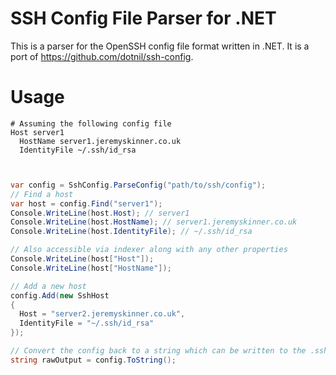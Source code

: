 # SSH Config File Parser for .NET

This is a parser for the OpenSSH config file format written in .NET. It is a port of https://github.com/dotnil/ssh-config.

# Usage

```
# Assuming the following config file
Host server1
  HostName server1.jeremyskinner.co.uk
  IdentityFile ~/.ssh/id_rsa
```

```csharp


var config = SshConfig.ParseConfig("path/to/ssh/config");
// Find a host
var host = config.Find("server1");
Console.WriteLine(host.Host); // server1
Console.WriteLine(host.HostName); // server1.jeremyskinner.co.uk
Console.WriteLine(host.IdentityFile); // ~/.ssh/id_rsa

// Also accessible via indexer along with any other properties
Console.WriteLine(host["Host"]);
Console.WriteLine(host["HostName"]);

// Add a new host
config.Add(new SshHost 
{
  Host = "server2.jeremyskinner.co.uk",
  IdentityFile = "~/.ssh/id_rsa"
});

// Convert the config back to a string which can be written to the .ssh/config file
string rawOutput = config.ToString();
```